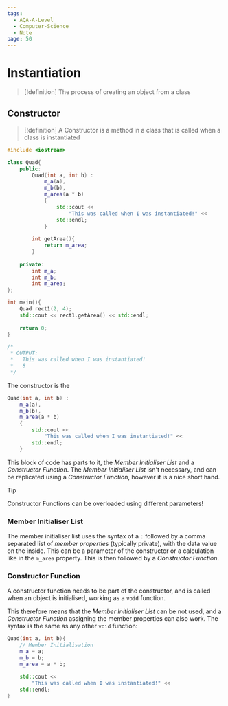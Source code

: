 ```yaml
---
tags:
  - AQA-A-Level
  - Computer-Science
  - Note
page: 50
---
```

# Instantiation
> [!definition]
> The process of creating an object from a class

## Constructor
>[!definition]
>A Constructor is a method in a class that is called when a class is instantiated

```cpp
#include <iostream>

class Quad{
	public:
		Quad(int a, int b) :
			m_a(a),
			m_b(b),
			m_area(a * b)
			{
				std::cout << 
					"This was called when I was instantiated!" << 
				std::endl;
			}
		
		int getArea(){
			return m_area;
		}
	
	private:
		int m_a;
		int m_b;
		int m_area;
};

int main(){
	Quad rect1(2, 4);
	std::cout << rect1.getArea() << std::endl;
	
	return 0;
}

/*
 * OUTPUT:
 *   This was called when I was instantiated!
 *   8
 */
```

The constructor is the
```cpp
Quad(int a, int b) :
	m_a(a),
	m_b(b),
	m_area(a * b)
	{
		std::cout <<
			"This was called when I was instantiated!" <<
		std::endl;
	}
```

This block of code has parts to it, the *Member Initialiser List* and a *Constructor Function*. The *Member Initialiser List* isn't necessary, and can be replicated using a *Constructor Function*, however it is a nice short hand.

> [!tip]
> Constructor Functions can be overloaded using different parameters!

### Member Initialiser List
The member initialiser list uses the syntax of a `:` followed by a comma separated list of *member properties* (typically private), with the data value on the inside. This can be a parameter of the constructor or a calculation like in the `m_area` property. This is then followed by a *Constructor Function*.

### Constructor Function
A constructor function needs to be part of the constructor, and is called when an object is initialised, working as a `void` function.

This therefore means that the *Member Initialiser List* can be not used, and a *Constructor Function* assigning the member properties can also work. The syntax is the same as any other `void` function:
```cpp
Quad(int a, int b){
	// Member Initialisation
	m_a = a;
	m_b = b;
	m_area = a * b;
	
	std::cout <<
		"This was called when I was instantiated!" <<
	std::endl;
}
```